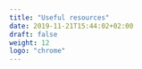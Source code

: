 ```yaml
---
title: "Useful resources"
date: 2019-11-21T15:44:02+02:00
draft: false
weight: 12
logo: "chrome"
---
```


